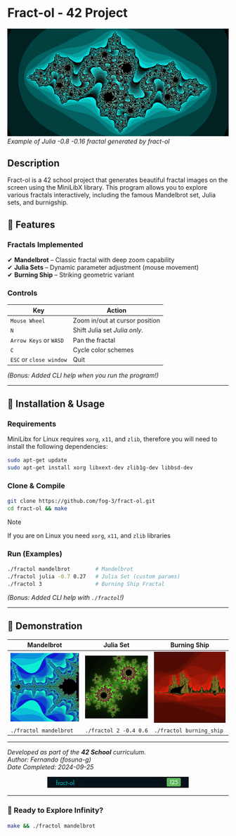 # Fract-ol - 42 Project

![Fract-ol Example Image](images/Julia3.png)  
*Example of Julia -0.8 -0.16 fractal generated by fract-ol*

## Description

Fract-ol is a 42 school project that generates beautiful fractal images on the screen using the MiniLibX library. This program allows you to explore various fractals interactively, including the famous Mandelbrot set, Julia sets, and burnigship.

## 🚀 **Features**  

### **Fractals Implemented**  
✔ **Mandelbrot** – Classic fractal with deep zoom capability  
✔ **Julia Sets** – Dynamic parameter adjustment (mouse movement)  
✔ **Burning Ship** – Striking geometric variant

### **Controls**  
| **Key**                   | **Action**                         |  
|---------------------------|------------------------------------|  
| `Mouse Wheel`             | Zoom in/out at cursor position     |  
| `N`                       | Shift Julia set *Julia only*.      |  
| `Arrow Keys` or `WASD`    | Pan the fractal                    | 
| `C`                       | Cycle color schemes                | 
| `ESC` or `close window`   | Quit                               |   

*(Bonus: Added CLI help when you run the program!)*

---

## 🔧 **Installation & Usage**  

### Requirements
MiniLibx for Linux requires `xorg`, `x11`, and `zlib`, therefore you will need to install the following dependencies:

```bash
sudo apt-get update 
sudo apt-get install xorg libxext-dev zlib1g-dev libbsd-dev
```

### **Clone & Compile**  
```bash  
git clone https://github.com/fog-3/fract-ol.git
cd fract-ol && make  
```  
> [!NOTE]
> If you are on Linux you need `xorg`, `x11`, and `zlib` libraries

### **Run (Examples)**  
```bash  
./fractol mandelbrot        # Mandelbrot  
./fractol julia -0.7 0.27   # Julia Set (custom params)  
./fractol 3                 # Burning Ship Fractal
```  

*(Bonus: Added CLI help with `./fractol`!)*

---

## 🎥 **Demonstration**  

| **Mandelbrot**   | **Julia Set**    | **Burning Ship**  |  
|------------------|--------------------------|-------------|  
| ![Mandelbrot](images/Mandlebrot.png) | ![Julia](images/Julia5.png) | ![Julia](images/Burningship.png) |  
| `./fractol mandelbrot`  | `./fractol 2 -0.4 0.6` | `./fractol burning_ship` | 

---


*Developed as part of the **42 School** curriculum.*    
*Author: Fernando (fosuna-g)* <br>
*Date Completed: 2024-09-25*
<p align="center">
    <img height="25" src="images/fractoleval.png">
</p>

---  

### **🚀 Ready to Explore Infinity?**  
```bash  
make && ./fractol mandelbrot  
```  
